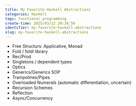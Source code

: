 ```yaml
---
title: My Favorite Haskell Abstractions
categories: Haskell
tags: functional programming
create-time: 2025/03/12 20:36:56
identifier: my-favorite-haskell-abstractions
slug: my-favorite-haskell-abstractions
---
```


*   Free Structurs: Applicative, Monad
*   Fold / foldl library
*   Rec/Prod
*   Singletons / dependent types
*   Optics
*   Generics/Generics SOP
*   Trampolines/Pipes
*   Overloaded Numerals (automatic differentiation, uncertain)
*   Recursion Schemes
*   Reflection
*   Async/Concurrency
